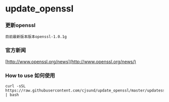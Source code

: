 update_openssl
==============

### 更新openssl
    目前最新版本版本openssl-1.0.1g

### 官方新闻
  [http://www.openssl.org/news](http://www.openssl.org/news/)

### How to use 如何使用
    curl -sSL https://raw.githubusercontent.com/cjsund/update_openssl/master/updatessl.sh | bash
